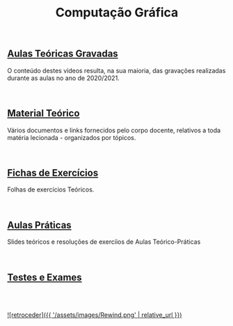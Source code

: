 <br>

<h1 align="center">Computação Gráfica</h1>

<br>

## [Aulas Teóricas Gravadas](https://www.youtube.com/playlist?list=PLSIMnM-7HK7ZOuU1BhmoZ35lxIB6Y-8cm)
O conteúdo destes vídeos resulta, na sua maioria, das gravações realizadas durante as aulas no ano de 2020/2021.

<br>

## [Material Teórico](slides/README.md)
Vários documentos e links fornecidos pelo corpo docente, relativos a toda matéria lecionada - organizados por tópicos.

<br>

## [Fichas de Exercícios](fichas/README.md)
Folhas de exercícios Teóricos.

<br>

## [Aulas Práticas](praticas/README.md)
Slides teóricos e resoluções de exercíios de Aulas Teórico-Práticas

<br>

## [Testes e Exames](testes/)

<br><br>

[![retroceder]({{ '/assets/images/Rewind.png' | relative_url }})](https://david81820.github.io/Recursos-LCC#ucs)
